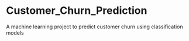 # Customer_Churn_Prediction
A machine learning project to predict customer churn using classification models
